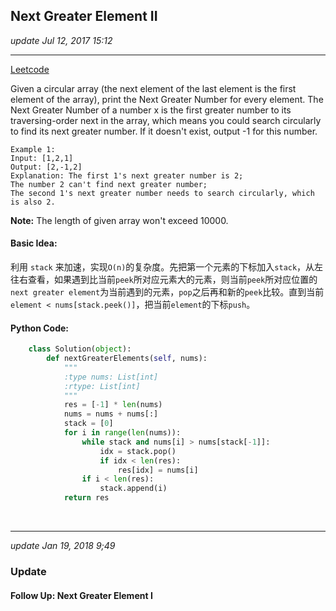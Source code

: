 ## Next Greater Element II
_update Jul 12, 2017 15:12_

---
[Leetcode](https://leetcode.com/problems/next-greater-element-ii/#/solutions)

Given a circular array (the next element of the last element is the first element of the array), print the Next Greater Number for every element. The Next Greater Number of a number x is the first greater number to its traversing-order next in the array, which means you could search circularly to find its next greater number. If it doesn't exist, output -1 for this number.

    Example 1:
    Input: [1,2,1]
    Output: [2,-1,2]
    Explanation: The first 1's next greater number is 2; 
    The number 2 can't find next greater number; 
    The second 1's next greater number needs to search circularly, which is also 2.
**Note:** The length of given array won't exceed 10000.

#### Basic Idea:
利用 `stack` 来加速，实现`O(n)`的复杂度。先把第一个元素的下标加入`stack`，从左往右查看，如果遇到比当前`peek`所对应元素大的元素，则当前`peek`所对应位置的`next greater element`为当前遇到的元素，`pop`之后再和新的`peek`比较。直到当前`element < nums[stack.peek()]`，把当前`element`的下标`push`。

#### Python Code:
```python
    class Solution(object):
        def nextGreaterElements(self, nums):
            """
            :type nums: List[int]
            :rtype: List[int]
            """
            res = [-1] * len(nums)
            nums = nums + nums[:]
            stack = [0]
            for i in range(len(nums)):
                while stack and nums[i] > nums[stack[-1]]:
                    idx = stack.pop()
                    if idx < len(res):
                        res[idx] = nums[i]
                if i < len(res):
                    stack.append(i)
            return res
```

<br>

___
_update Jan 19, 2018  9;49_

### Update 
#### Follow Up: Next Greater Element I
